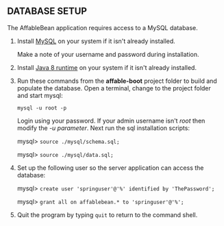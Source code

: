 
## DATABASE SETUP

The AffableBean application requires access to a MySQL database.

 1.	Install [MySQL](https://dev.mysql.com/doc/refman/8.0/en/installing.html) on your system if it isn't already installed. 
 	
 	Make a note of your username and password during installation.

 2.	Install [Java 8 runtime](https://www.oracle.com/technetwork/java/javase/downloads/jre8-downloads-2133155.html) on your system if it isn't already installed. 

 3. Run these commands from the **affable-boot** project folder to build and populate the database. 
    Open a terminal, change to the project folder and start mysql:
	
	`mysql -u root -p`

	Login using your password. If your admin username isn't *root* then modify the *-u parameter*.
	Next run the sql installation scripts:
        
	mysql> `source ./mysql/schema.sql;`

	mysql> `source ./mysql/data.sql;`
        
 4. Set up the following user so the server application can access the database:
          
	mysql> `create user 'springuser'@'%' identified by 'ThePassword';`

	mysql> `grant all on affablebean.* to 'springuser'@'%';`

 5. Quit the program by typing `quit` to return to the command shell.
 	